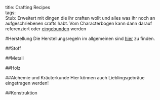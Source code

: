 title: Crafting Recipes  
tags:   
Stub: 
Erweitert mit dingen die ihr craften wollt und alles was ihr noch an aufgeschriebenen crafts habt. Vom Characterbogen kann dann darauf referenziert oder [eingebunden](conventions) werden

#Herstellung
Die Herstellungsregeln im allgemeinen sind [hier](artificing) zu finden.

##Stoff

##Metall

##Holz

##Alchemie und Kräuterkunde
Hier können auch Lieblingsgebräue eingetragen werden!

##Konstruktion